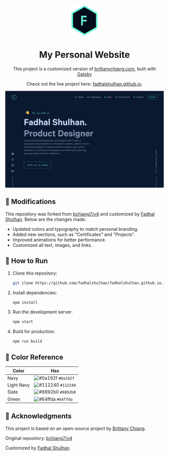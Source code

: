 
<div align="center">
  <img alt="Logo" src="https://raw.githubusercontent.com/fadhalshulhan/fadhalshulhan.github.io/refs/heads/main/src/images/logo.png" width="100" />
</div>

<h1 align="center">
  My Personal Website
</h1>

<p align="center">
  This project is a customized version of <a href="https://brittanychiang.com" target="_blank">brittanychiang.com</a>, built with <a href="https://www.gatsbyjs.org/" target="_blank">Gatsby</a>
</p>

<p align="center">
  Check out the live project here: <a href="https://fadhalshulhan.github.io" target="_blank">fadhalshulhan.github.io</a>.
</p>

<div align="center">
  <a href="https://fadhalshulhan.github.io" target="_blank">
    <img 
      alt="Demo Screenshot" 
      src="https://raw.githubusercontent.com/fadhalshulhan/fadhalshulhan.github.io/refs/heads/main/src/images/demo.png" 
      width="600" 
      style="cursor: pointer;"
    />
  </a>
</div>

## 🔧 Modifications

This repository was forked from [bchiang7/v4](https://github.com/bchiang7/v4) and customized by [Fadhal Shulhan](https://fadhalshulhan.github.io). Below are the changes made:

- Updated colors and typography to match personal branding.
- Added new sections, such as "Certificates" and "Projects".
- Improved animations for better performance.
- Customized all text, images, and links.

## 🚀 How to Run

1. Clone this repository:
   ```sh
   git clone https://github.com/fadhalshulhan/fadhalshulhan.github.io.git
   ```

2. Install dependencies:
   ```sh
   npm install
   ```

3. Run the development server:
   ```sh
   npm start
   ```

4. Build for production:
   ```sh
   npm run build
   ```

## 🎨 Color Reference

| Color          | Hex                                                                |
| -------------- | ------------------------------------------------------------------ |
| Navy           | ![#0a192f](https://via.placeholder.com/10/0a192f?text=+) `#0a192f` |
| Light Navy     | ![#112240](https://via.placeholder.com/10/112240?text=+) `#112240` |
| Slate          | ![#8892b0](https://via.placeholder.com/10/8892b0?text=+) `#8892b0` |
| Green          | ![#64ffda](https://via.placeholder.com/10/64ffda?text=+) `#64ffda` |

## 🙏 Acknowledgments

This project is based on an open-source project by [Brittany Chiang](https://github.com/bchiang7/v4).

Original repository: [bchiang7/v4](https://github.com/bchiang7/v4)

Customized by [Fadhal Shulhan](https://fadhalshulhan.github.io).
